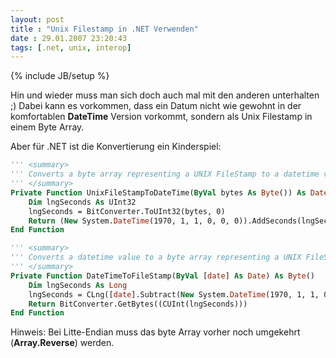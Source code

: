 ```yaml
---
layout: post
title : "Unix Filestamp in .NET Verwenden"
date : 29.01.2007 23:20:43
tags: [.net, unix, interop]
---
```

{% include JB/setup %}

Hin und wieder muss man sich doch auch mal mit den anderen unterhalten ;) Dabei kann es vorkommen, dass ein Datum nicht wie gewohnt in der komfortablen **DateTime** Version vorkommt, sondern als Unix Filestamp in einem Byte Array.

Aber für .NET ist die Konvertierung ein Kinderspiel:

````vb
''' <summary>
''' Converts a byte array representing a UNIX FileStamp to a datetime value.  
''' </summary>  
Private Function UnixFileStampToDateTime(ByVal bytes As Byte()) As DateTime
    Dim lngSeconds As UInt32 
    lngSeconds = BitConverter.ToUInt32(bytes, 0)
    Return (New System.DateTime(1970, 1, 1, 0, 0, 0)).AddSeconds(lngSeconds)
End Function

''' <summary>  
''' Converts a datetime value to a byte array representing a UNIX FileStamp.  
''' </summary>  
Private Function DateTimeToFileStamp(ByVal [date] As Date) As Byte() 
    Dim lngSeconds As Long 
    lngSeconds = CLng([date].Subtract(New System.DateTime(1970, 1, 1, 0, 0, 0)).TotalSeconds)
    Return BitConverter.GetBytes((CUInt(lngSeconds))) 
End Function
````

Hinweis: Bei Litte-Endian muss das byte Array vorher noch umgekehrt (**Array.Reverse**) werden.
